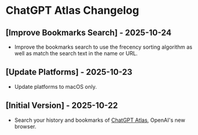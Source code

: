 # ChatGPT Atlas Changelog

## [Improve Bookmarks Search] - 2025-10-24

- Improve the bookmarks search to use the frecency sorting algorithm as well as match the search text in the name or URL.

## [Update Platforms] - 2025-10-23

- Update platforms to macOS only.

## [Initial Version] - 2025-10-22

- Search your history and bookmarks of [ChatGPT Atlas](https://openai.com/products/atlas), OpenAI's new browser.
